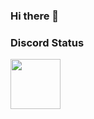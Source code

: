 ### Hi there 👋

### Discord Status
[<img height="80px" src="https://discord.c99.nl/widget/theme-4/305984210731139073.png"/>](https://discord.com/users/305984210731139073)
